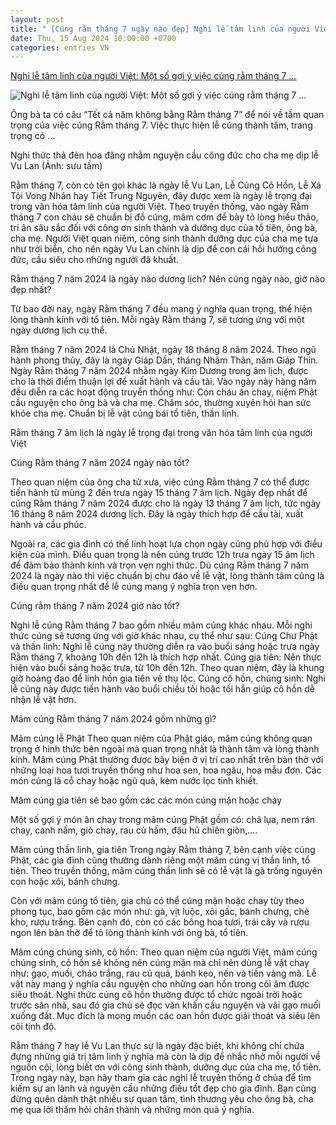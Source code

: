 ```yaml
---
layout: post
title: " [Cúng rằm tháng 7 ngày nào đẹp] Nghi lễ tâm linh của người Việt: Một số gợi ý việc cúng rằm tháng 7 ..."
date: Thu, 15 Aug 2024 10:00:00 +0700
categories: entries VN
---
```

[Nghi lễ tâm linh của người Việt: Một số gợi ý việc cúng rằm tháng 7 ...](https://baodantoc.vn/mot-so-goi-y-viec-cung-ram-thang-7-tot-nhat-1723522896565.htm)

![Nghi lễ tâm linh của người Việt: Một số gợi ý việc cúng rằm tháng 7 ...](https://images.baodantoc.vn/thumbs/600x315/uploads/2024/Thang-8/Ngay-13/Nhat/ram%20thang%207.jpg)

Ông bà ta có câu “Tết cả năm không bằng Rằm tháng 7” để nói về tầm quan trọng của việc cúng Rằm tháng 7. Việc thực hiện lễ cúng thành tâm, trang trọng có ...

Nghi thức thả đèn hoa đăng nhằm nguyện cầu công đức cho cha mẹ dịp lễ Vu Lan (Ảnh: sưu tầm)

Rằm tháng 7, còn có tên gọi khác là ngày lễ Vu Lan, Lễ Cúng Cô Hồn, Lễ Xá Tội Vong Nhân hay Tiết Trung Nguyên, đây được xem là ngày lễ trọng đại trong văn hóa tâm linh của người Việt. Theo truyền thống, vào ngày Rằm tháng 7 con cháu sẽ chuẩn bị đồ cúng, mâm cơm để bày tỏ lòng hiếu thảo, tri ân sâu sắc đối với công ơn sinh thành và dưỡng dục của tổ tiên, ông bà, cha mẹ. Người Việt quan niệm, công sinh thành dưỡng dục của cha mẹ tựa như trời biển, cho nên ngày Vu Lan chính là dịp để con cái hồi hướng công đức, cầu siêu cho những người đã khuất.



Rằm tháng 7 năm 2024 là ngày nào dương lịch? Nên cúng ngày nào, giờ nào đẹp nhất?

Từ bao đời nay, ngày Rằm tháng 7 đều mang ý nghĩa quan trọng, thể hiện lòng thành kính với tổ tiên. Mỗi ngày Rằm tháng 7, sẽ tương ứng với một ngày dương lịch cụ thể.

Rằm tháng 7 năm 2024 là Chủ Nhật, ngày 18 tháng 8 năm 2024. Theo ngũ hành phong thủy, đây là ngày Giáp Dần, tháng Nhâm Thân, năm Giáp Thìn. Ngày Rằm tháng 7 năm 2024 nhằm ngày Kim Dương trong âm lịch, được cho là thời điểm thuận lợi để xuất hành và cầu tài. Vào ngày này hàng năm đều diễn ra các hoạt động truyền thống như: Con cháu ăn chay, niệm Phật cầu nguyện cho ông bà và cha mẹ. Chăm sóc, thường xuyên hỏi han sức khỏe cha mẹ. Chuẩn bị lễ vật cúng bái tổ tiên, thần linh.

Rằm tháng 7 âm lịch là ngày lễ trọng đại trong văn hóa tâm linh của người Việt

Cúng Rằm tháng 7 năm 2024 ngày nào tốt?



Theo quan niệm của ông cha từ xưa, việc cúng Rằm tháng 7 có thể được tiến hành từ mùng 2 đến trưa ngày 15 tháng 7 âm lịch. Ngày đẹp nhất để cúng Rằm tháng 7 năm 2024 được cho là ngày 13 tháng 7 âm lịch, tức ngày 16 tháng 8 năm 2024 dương lịch. Đây là ngày thích hợp để cầu tài, xuất hành và cầu phúc.

Ngoài ra, các gia đình có thể linh hoạt lựa chọn ngày cúng phù hợp với điều kiện của mình. Điều quan trọng là nên cúng trước 12h trưa ngày 15 âm lịch để đảm bảo thành kính và trọn vẹn nghi thức. Dù cúng Rằm tháng 7 năm 2024 là ngày nào thì việc chuẩn bị chu đáo về lễ vật, lòng thành tâm cũng là điều quan trọng nhất để lễ cúng mang ý nghĩa trọn vẹn hơn.

Cúng rằm tháng 7 năm 2024 giờ nào tốt?

Nghi lễ cúng Rằm tháng 7 bao gồm nhiều mâm cúng khác nhau. Mỗi nghi thức cúng sẽ tương ứng với giờ khác nhau, cụ thể như sau: Cúng Chư Phật và thần linh: Nghi lễ cúng này thường diễn ra vào buổi sáng hoặc trưa ngày Rằm tháng 7, khoảng 10h đến 12h là thích hợp nhất. Cúng gia tiên: Nên thực hiện vào buổi sáng hoặc trưa, từ 10h đến 12h. Theo quan niệm, đây là khung giờ hoàng đạo để linh hồn gia tiên về thụ lộc. Cúng cô hồn, chúng sinh: Nghi lễ cúng này được tiến hành vào buổi chiều tối hoặc tối hẳn giúp cô hồn dễ nhận lễ vật hơn.

Mâm cúng Rằm tháng 7 năm 2024 gồm những gì?

Mâm cúng lễ Phật Theo quan niệm của Phật giáo, mâm cúng không quan trọng ở hình thức bên ngoài mà quan trọng nhất là thành tâm và lòng thành kính. Mâm cúng Phật thường được bày biện ở vị trí cao nhất trên bàn thờ với những loại hoa tươi truyền thống như hoa sen, hoa ngâu, hoa mẫu đơn. Các món cúng là cỗ chay hoặc ngũ quả, kèm nước lọc tinh khiết.

Mâm cúng gia tiên sẽ bao gồm các các món cúng mặn hoặc chay

Một số gợi ý món ăn chay trong mâm cúng Phật gồm có: chả lụa, nem rán chay, canh nấm, giò chay, rau củ hầm, đậu hũ chiên giòn,....



Mâm cúng thần linh, gia tiên Trong ngày Rằm tháng 7, bên cạnh việc cúng Phật, các gia đình cũng thường dành riêng một mâm cúng vị thần linh, tổ tiên. Theo truyền thống, mâm cúng thần linh sẽ có lễ vật là gà trống nguyên con hoặc xôi, bánh chưng.

Còn với mâm cúng tổ tiên, gia chủ có thể cúng mặn hoặc chay tùy theo phong tục, bao gồm các món như: gà, vịt luộc, xôi gấc, bánh chưng, chè kho, rượu trắng. Bên cạnh đó, còn có các bông hoa tươi, trái cây và rượu ngon lên bàn thờ để tỏ lòng thành kính với ông bà, tổ tiên.

Mâm cúng chúng sinh, cô hồn: Theo quan niệm của người Việt, mâm cúng chúng sinh, cô hồn sẽ không nên cúng mặn mà chỉ nên dùng lễ vật chay như: gạo, muối, cháo trắng, rau củ quả, bánh kẹo, nến và tiền vàng mã. Lễ vật này mang ý nghĩa cầu nguyện cho những oan hồn trong cõi âm được siêu thoát. Nghi thức cúng cô hồn thường được tổ chức ngoài trời hoặc trước sân nhà, sau đó gia chủ sẽ đọc văn khấn cầu nguyện và vãi gạo muối xuống đất. Mục đích là mong muốn các oan hồn được giải thoát và siêu lên cõi tịnh độ.

Rằm tháng 7 hay lễ Vu Lan thực sự là ngày đặc biệt, khi không chỉ chứa đựng những giá trị tâm linh ý nghĩa mà còn là dịp để nhắc nhở mỗi người về nguồn cội, lòng biết ơn với công sinh thành, dưỡng dục của cha mẹ, tổ tiên. Trong ngày này, bạn hãy tham gia các nghi lễ truyền thống ở chùa để tìm kiếm sự an lành và nguyện cầu những điều tốt đẹp cho gia đình. Bạn cũng đừng quên dành thật nhiều sự quan tâm, tình thương yêu cho ông bà, cha mẹ qua lời thăm hỏi chân thành và những món quà ý nghĩa.









